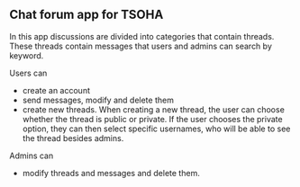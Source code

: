 
## Chat forum app for TSOHA

In this app discussions are divided into categories that contain threads. These threads contain messages that users and admins can search by keyword.  

Users can 
-  create an account
-  send messages, modify and delete them
-  create new threads. When creating a new thread, the user can choose whether the thread is public or private. If the user chooses the private option, they can then select specific usernames, who will be able to see the thread besides admins. 

Admins can 
- modify threads and messages and delete them.
